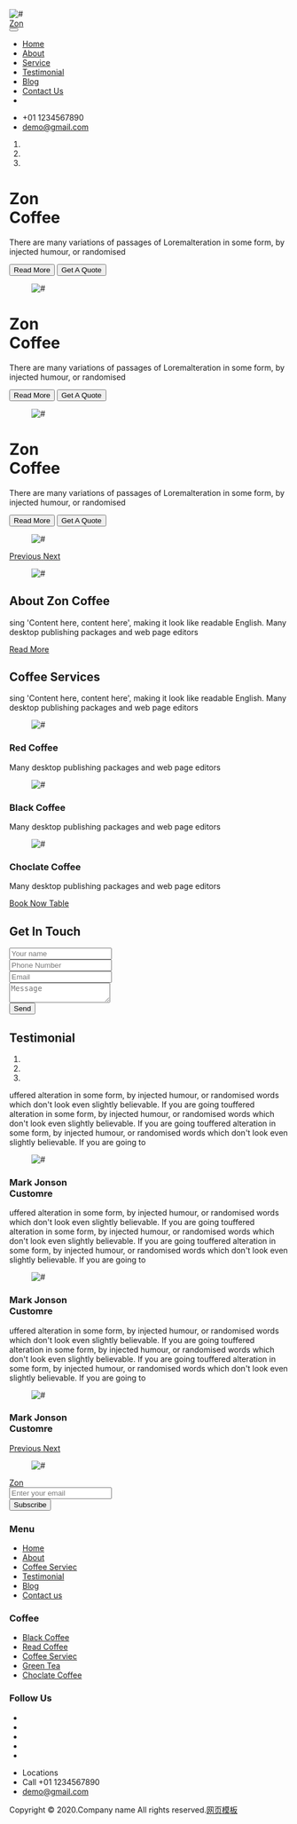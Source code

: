 <!DOCTYPE html>
<html lang="en">
   <head>
      <!-- basic -->
      <meta charset="utf-8">
      <meta http-equiv="X-UA-Compatible" content="IE=edge">
      <!-- mobile metas -->
      <meta name="viewport" content="width=device-width, initial-scale=1">
      <meta name="viewport" content="initial-scale=1, maximum-scale=1">
      <!-- site metas -->
      <title>zon</title>
      <meta name="keywords" content="">
      <meta name="description" content="">
      <meta name="author" content="">
      <!-- bootstrap css -->
      <link rel="stylesheet" href="css/bootstrap.min.css">
      <!-- style css -->
      <link rel="stylesheet" href="css/style.css">
      <!-- Responsive-->
      <link rel="stylesheet" href="css/responsive.css">
      <!-- fevicon -->
      <link rel="icon" href="images/fevicon.png" type="image/gif" />
      <!-- Scrollbar Custom CSS -->
      <link rel="stylesheet" href="css/jquery.mCustomScrollbar.min.css">
      <link rel="stylesheet" href="css/owl.carousel.min.css">
      <!-- Tweaks for older IEs-->
      <link rel="stylesheet" href="css/font-awesome.css">
      <link rel="stylesheet" href="css/jquery.fancybox.min.css" media="screen">
      <link rel="stylesheet" href="css/baguetteBox.min.css">
      <!--[if lt IE 9]>
      <script src="https://oss.maxcdn.com/html5shiv/3.7.3/html5shiv.min.js"></script>
      <script src="https://oss.maxcdn.com/respond/1.4.2/respond.min.js"></script><![endif]-->
   </head>
   <!-- body -->
   <body class="main-layout">
      <!-- loader  -->
      <div class="loader_bg">
         <div class="loader"><img src="images/loading.gif" alt="#"/></div>
      </div>
      <!-- end loader -->
      <!-- header -->
      <div class="header">
         <div class="container-fluid">
            <div class="row d_flex">
               <div class="col-xl-1 col-lg-3 col-sm-2 col logo_section">
                  <div class="full">
                     <div class="center-desk">
                        <div class="logo">
                           <a href="index.html">Zon</a>
                        </div>
                     </div>
                  </div>
               </div>
               <div class="col-xl-7 col-lg-9 col-md-10 col-sm-12">
                  <nav class="navigation navbar navbar-expand-md navbar-dark ">
                     <button class="navbar-toggler" type="button" data-toggle="collapse" data-target="#navbarsExample04" aria-controls="navbarsExample04" aria-expanded="false" aria-label="Toggle navigation">
                     <span class="navbar-toggler-icon"></span>
                     </button>
                     <div class="collapse navbar-collapse" id="navbarsExample04">
                        <ul class="navbar-nav mr-auto">
                           <li class="nav-item active">
                              <a class="nav-link" href="index.html">Home</a>
                           </li>
                           <li class="nav-item">
                              <a class="nav-link" href="about.html">About</a>
                           </li>
                           <li class="nav-item">
                              <a class="nav-link" href="service.html">Service</a>
                           </li>
                           <li class="nav-item">
                              <a class="nav-link" href="testimonial.html">Testimonial</a>
                           </li>
                           <li class="nav-item">
                              <a class="nav-link" href="blog.html">Blog</a>
                           </li>
                           <li class="nav-item">
                              <a class="nav-link" href="contact.html">Contact Us</a>
                           </li>
                           <li class="nav-item">
                              <a class="nav-link" style="background: transparent;" href="Javascript:void(0)"><i class="fa fa-search"></i></a>
                           </li>
                        </ul>
                     </div>
                  </nav>
               </div>
               <div class="col-md-4 re_no">
                  <ul class="infomaco">
                     <li><i class="fa fa-phone" aria-hidden="true"></i> +01 1234567890</li>
                     <li><a href="Javascript:void(0)"><i class="fa fa-envelope-o" aria-hidden="true"></i> demo@gmail.com</a></li>
                  </ul>
               </div>
            </div>
         </div>
      </div>
      <!-- end header inner -->
      <!-- end header -->
      <!-- top -->
      <div class="full_bg">
         <div class="slider_main">
            <div class="container-fluid">
               <div class="row">
                  <div class="col-md-12">
                     <!-- carousel code -->
                     <div id="carouselExampleIndicators" class="carousel slide">
                        <ol class="carousel-indicators">
                           <li data-target="#carouselExampleIndicators" data-slide-to="0" class="active"></li>
                           <li data-target="#carouselExampleIndicators" data-slide-to="1"></li>
                           <li data-target="#carouselExampleIndicators" data-slide-to="2"></li>
                        </ol>
                        <div class="carousel-inner">
                           <!-- first slide -->
                           <div class="carousel-item active">
                              <div class="carousel-caption relative">
                                 <div class="row d_flex">
                                    <div class="col-md-5">
                                       <div class="zon_text">
                                          <h1 data-animation="animated bounceInLeft">
                                             Zon<br>
                                             Coffee
                                          </h1>
                                          <p data-animation="animated bounceInLeft">
                                             There are many variations of passages of Loremalteration in some form, by injected humour, or randomised 
                                          </p>
                                          <button class="btn btn-primary  read_more bounceInLeft" data-animation="animated bounceInLeft">Read More</button>
                                          <button class="btn btn-primary  read_more bounceInLeft" data-animation="animated bounceInLeft">Get A Quote</button>
                                       </div>
                                    </div>
                                    <div class="col-md-7">
                                       <div class="coff_img">
                                          <figure><img src="images/coff_img.png" alt="#"/></figure>
                                       </div>
                                    </div>
                                 </div>
                              </div>
                           </div>
                           <!-- second slide -->
                           <div class="carousel-item">
                              <div class="carousel-caption relative">
                                 <div class="row d_flex">
                                    <div class="col-md-5">
                                       <div class="zon_text">
                                          <h1 data-animation="animated bounceInLeft">
                                             Zon<br>
                                             Coffee
                                          </h1>
                                          <p data-animation="animated bounceInLeft">
                                             There are many variations of passages of Loremalteration in some form, by injected humour, or randomised 
                                          </p>
                                          <button class="btn btn-primary  read_more bounceInLeft" data-animation="animated bounceInLeft">Read More</button>
                                          <button class="btn btn-primary  read_more bounceInLeft" data-animation="animated bounceInLeft">Get A Quote</button>
                                       </div>
                                    </div>
                                    <div class="col-md-7">
                                       <div class="coff_img">
                                          <figure><img src="images/coff_img.png" alt="#"/></figure>
                                       </div>
                                    </div>
                                 </div>
                              </div>
                           </div>
                           <!-- third slide-->
                           <div class="carousel-item">
                              <div class="carousel-caption relative">
                                 <div class="row d_flex">
                                    <div class="col-md-5">
                                       <div class="zon_text">
                                          <h1 data-animation="animated bounceInLeft">
                                             Zon<br>
                                             Coffee
                                          </h1>
                                          <p data-animation="animated bounceInLeft">
                                             There are many variations of passages of Loremalteration in some form, by injected humour, or randomised 
                                          </p>
                                          <button class="btn btn-primary  read_more bounceInLeft" data-animation="animated bounceInLeft">Read More</button>
                                          <button class="btn btn-primary  read_more bounceInLeft" data-animation="animated bounceInLeft">Get A Quote</button>
                                       </div>
                                    </div>
                                    <div class="col-md-7">
                                       <div class="coff_img">
                                          <figure><img src="images/coff_img.png" alt="#"/></figure>
                                       </div>
                                    </div>
                                 </div>
                              </div>
                           </div>
                        </div>
                        <!-- controls -->
                        <a class="carousel-control-prev" href="#carouselExampleIndicators" role="button" data-slide="prev">
                        <i class="fa fa-angle-left" aria-hidden="true"></i>
                        <span class="sr-only">Previous</span>
                        </a>
                        <a class="carousel-control-next" href="#carouselExampleIndicators" role="button" data-slide="next">
                        <i class="fa fa-angle-right" aria-hidden="true"></i>
                        <span class="sr-only">Next</span>
                        </a>
                     </div>
                  </div>
               </div>
            </div>
         </div>
      </div>
      <!-- end banner -->
      <!-- about -->
      <div class="about">
         <div class="container">
            <div class="row d_flex grid">
               <div class="col-md-6">
                  <div class="about_img text_align_center">
                     <figure><img src="images/about.png" alt="#"/></figure>
                  </div>
               </div>
               <div class="col-md-6 order1">
                  <div class="titlepage text_align_left">
                     <h2>About Zon Coffee</h2>
                     <p>sing 'Content here, content here', making it look like readable English. Many desktop publishing packages and web page editors  
                     </p>
                     <a class="read_more" href="about.html">Read More</a>
                  </div>
               </div>
            </div>
         </div>
      </div>
      <!-- end about -->
      <!-- service -->
      <div class="service">
         <div class="container-fluid">
            <div class="row">
               <div class="col-md-12">
                  <div class="titlepage text_align_center">
                     <h2>Coffee Services</h2>
                     <p>sing 'Content here, content here', making it look like readable English. Many desktop publishing packages and web page editors 
                     </p>
                  </div>
               </div>
            </div>
            <div class="row">
               <div class="col-md-12">
                  <!--  Demos -->
                  <div class="owl-carousel owl-theme">
                     <div class="item">
                        <div class="service_box text_align_center">
                           <div class="ser_img">
                              <figure><img src="images/ser_img1.png" alt="#"/></figure>
                           </div>
                           <h3>Red Coffee</h3>
                           <p>Many desktop publishing packages and
                              web page editors 
                           </p>
                        </div>
                     </div>
                     <div class="item">
                        <div class="service_box text_align_center">
                           <div class="ser_img">
                              <figure><img src="images/ser_img3.png" alt="#"/></figure>
                           </div>
                           <h3>Black Coffee</h3>
                           <p>Many desktop publishing packages and
                              web page editors 
                           </p>
                        </div>
                     </div>
                     <div class="item">
                        <div class="service_box text_align_center">
                           <div class="ser_img">
                              <figure><img src="images/ser_img2.png" alt="#"/></figure>
                           </div>
                           <h3>Choclate Coffee</h3>
                           <p>Many desktop publishing packages and
                              web page editors 
                           </p>
                        </div>
                     </div>
                  </div>
               </div>
               <div class="col-md-12">
                  <a class="read_more" href="service.html">Book Now Table</a>
               </div>
            </div>
         </div>
      </div>
      <!-- end service -->
      <!-- section blue_bg -->
      <div class="section blue_bg">
         <div class="container-fluid">
            <div class="row">
               <!-- contact -->
               <div class="col-lg-6 col-md-12">
                  <div class="contact">
                     <div class="row ">
                        <div class="col-md-12">
                           <div class="titlepage text_align_center">
                              <h2>Get In Touch</h2>
                           </div>
                        </div>
                        <div class="col-md-12">
                           <form id="request" class="main_form">
                              <div class="row">
                                 <div class="col-md-12 ">
                                    <input class="contactus" placeholder="Your name" type="type" name=" Name"> 
                                 </div>
                                 <div class="col-md-12">
                                    <input class="contactus" placeholder="Phone Number" type="type" name="Phone Number">                          
                                 </div>
                                 <div class="col-md-12">
                                    <input class="contactus" placeholder="Email" type="type" name="Email">                          
                                 </div>
                                 <div class="col-md-12">
                                    <textarea class="textarea" placeholder="Message" type="type" Message="Name"></textarea>
                                 </div>
                                 <div class="col-md-12">
                                    <button class="send_btn">Send</button>
                                 </div>
                              </div>
                           </form>
                        </div>
                     </div>
                  </div>
               </div>
               <!-- contact -->
               <!-- testimonial section -->
               <div class="col-lg-6 col-md-12">
                  <div class="testimonial">
                     <div class="row">
                        <div class="col-md-12">
                           <div class="titlepage text_align_left">
                              <h2>Testimonial</h2>
                           </div>
                        </div>
                     </div>
                     <div class="row">
                        <div class="col-md-12">
                           <div id="myCarousel" class="carousel slide testimonial_Carousel " data-ride="carousel">
                              <ol class="carousel-indicators">
                                 <li data-target="#myCarousel" data-slide-to="0" class="active"></li>
                                 <li data-target="#myCarousel" data-slide-to="1"></li>
                                 <li data-target="#myCarousel" data-slide-to="2"></li>
                              </ol>
                              <div class="carousel-inner">
                                 <div class="carousel-item active">
                                    <div class="container">
                                       <div class="carousel-caption ">
                                          <div class="row">
                                             <div class="col-md-12">
                                                <div class="testimonial_box text_align_left">
                                                   <p>uffered alteration in some form, by injected humour, or randomised words which don't look even slightly believable. If you are going touffered alteration in some form, by injected humour, or randomised words which don't look even slightly believable. If you are going touffered alteration in some form, by injected humour, or randomised words which don't look even slightly believable. If you are going to</p>
                                                </div>
                                             </div>
                                             <div class="col-md-12">
                                                <div class="testimonial_pro">
                                                   <figure><img src="images/test_pro.jpg" alt="#"/></figure>
                                                   <h3>Mark Jonson <br><span class="cust">Customre</span></h3>
                                                </div>
                                             </div>
                                          </div>
                                       </div>
                                    </div>
                                 </div>
                                 <div class="carousel-item">
                                    <div class="container">
                                       <div class="carousel-caption">
                                          <div class="row">
                                             <div class="col-md-12">
                                                <div class="testimonial_box text_align_left">
                                                   <p>uffered alteration in some form, by injected humour, or randomised words which don't look even slightly believable. If you are going touffered alteration in some form, by injected humour, or randomised words which don't look even slightly believable. If you are going touffered alteration in some form, by injected humour, or randomised words which don't look even slightly believable. If you are going to</p>
                                                </div>
                                             </div>
                                             <div class="col-md-12">
                                                <div class="testimonial_pro">
                                                   <figure><img src="images/test_pro.jpg" alt="#"/></figure>
                                                   <h3>Mark Jonson <br><span class="cust">Customre</span></h3>
                                                </div>
                                             </div>
                                          </div>
                                       </div>
                                    </div>
                                 </div>
                                 <div class="carousel-item">
                                    <div class="container">
                                       <div class="carousel-caption">
                                          <div class="row">
                                             <div class="col-md-12">
                                                <div class="testimonial_box text_align_left">
                                                   <p>uffered alteration in some form, by injected humour, or randomised words which don't look even slightly believable. If you are going touffered alteration in some form, by injected humour, or randomised words which don't look even slightly believable. If you are going touffered alteration in some form, by injected humour, or randomised words which don't look even slightly believable. If you are going to</p>
                                                </div>
                                             </div>
                                             <div class="col-md-12">
                                                <div class="testimonial_pro">
                                                   <figure><img src="images/test_pro.jpg" alt="#"/></figure>
                                                   <h3>Mark Jonson <br><span class="cust">Customre</span></h3>
                                                </div>
                                             </div>
                                          </div>
                                       </div>
                                    </div>
                                 </div>
                              </div>
                              <a class="carousel-control-prev" href="#myCarousel" role="button" data-slide="prev">
                              <i class="fa fa-angle-left" aria-hidden="true"></i>
                              <span class="sr-only">Previous</span>
                              </a>
                              <a class="carousel-control-next" href="#myCarousel" role="button" data-slide="next">
                              <i class="fa fa-angle-right" aria-hidden="true"></i>
                              <span class="sr-only">Next</span>
                              </a>
                           </div>
                        </div>
                        <div class="col-md-12">
                           <div class="coff">
                              <figure><img src="images/coff.png" alt="#"/></figure>
                           </div>
                        </div>
                     </div>
                  </div>
               </div>
               <!-- end testimonial section -->
            </div>
         </div>
      </div>
      <!-- end section blue_bg -->
      <!--  footer -->
      <footer>
         <div class="footer">
            <div class="container">
               <div class="row">
                  <div class="col-md-12">
                     <a class="logo_bottom" href="index.html">Zon</a>
                  </div>
                  <div class="col-md-12">
                     <form class="form_subscri">
                        <div class="row">
                           <div class="col-md-12">
                              <input class="subsrib" placeholder="Enter your email" type="text" name="Enter your email">
                           </div>
                           <div class="col-md-12">
                              <button class="subsci_btn">Subscribe</button>
                           </div>
                        </div>
                     </form>
                  </div>
                  <div class="col-lg-9 col-md-8">
                     <div class="row">
                        <div class="col-md-6">
                           <div class="infoma text_align_left">
                              <h3>Menu</h3>
                              <ul class="menu_bottom">
                                 <li><a href="index.html">Home</a></li>
                                 <li><a href="about.html">About </a></li>
                                 <li><a href="serviec.html">Coffee Serviec</a></li>
                                 <li><a href="testimonial.html">Testimonial</a></li>
                                 <li><a href="blog.html">Blog</a></li>
                                 <li><a href="contact.html">Contact us</a></li>
                              </ul>
                           </div>
                        </div>
                        <div class="col-md-6">
                           <div class="infoma text_align_left">
                              <h3>Coffee</h3>
                              <ul class="menu_bottom">
                                 <li><a href="Javascript:void(0)">Black Coffee</a></li>
                                 <li><a href="Javascript:void(0)">Read Coffee </a></li>
                                 <li><a href="Javascript:void(0)">Coffee Serviec</a></li>
                                 <li><a href="Javascript:void(0)">Green Tea</a></li>
                                 <li><a href="Javascript:void(0)">Choclate Coffee</a></li>
                              </ul>
                           </div>
                        </div>
                     </div>
                  </div>
                  <div class="col-lg-3 col-md-4">
                     <div class="infoma">
                        <h3>Follow Us</h3>
                        <ul class="social_icon">
                           <li><a href="Javascript:void(0)"><i class="fa fa-facebook" aria-hidden="true"></i></a></li>
                           <li><a href="Javascript:void(0)"><i class="fa fa-twitter" aria-hidden="true"></i></a></li>
                           <li><a href="Javascript:void(0)"><i class="fa fa-linkedin" aria-hidden="true"></i></a></li>
                           <li><a href="Javascript:void(0)"><i class="fa fa-instagram" aria-hidden="true"></i></a></li>
                           <li><a href="Javascript:void(0)"><i class="fa fa-youtube-play" aria-hidden="true"></i></a></li>
                        </ul>
                        <ul class="conta">
                           <li><i class="fa fa-map-marker" aria-hidden="true"></i>Locations 
                           </li>
                           <li><i class="fa fa-phone" aria-hidden="true"></i>Call +01 1234567890</li>
                           <li> <i class="fa fa-envelope" aria-hidden="true"></i><a href="Javascript:void(0)"> demo@gmail.com</a></li>
                        </ul>
                     </div>
                  </div>
               </div>
            </div>
            <div class="copyright">
               <div class="container">
                  <div class="row">
                     <div class="col-md-12">
                        <p>Copyright &copy; 2020.Company name All rights reserved.<a target="_blank" href="http://sc.chinaz.com/moban/">&#x7F51;&#x9875;&#x6A21;&#x677F;</a></p>
                     </div>
                  </div>
               </div>
            </div>
         </div>
      </footer>
      <!-- end footer -->
      <!-- Javascript files-->
      <script src="js/jquery.min.js"></script>
      <script src="js/bootstrap.bundle.min.js"></script>
      <script src="js/jquery-3.0.0.min.js"></script>
      <!-- sidebar -->
      <script src="js/jquery.mCustomScrollbar.concat.min.js"></script>
      <script src="js/baguetteBox.min.js"></script>
      <script src="js/owl.carousel.min.js"></script>
      <script src="js/custom.js"></script>
   </body>
</html>
